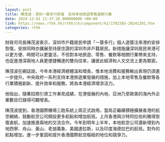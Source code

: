 ```yaml
---
layout: post
title: 陳茂波：深圳一簽多行恢復　支持本地旅遊零售餐飲行業
date: 2024-12-01 11:37:16.000000000 +08:00
link: https://news.rthk.hk/rthk/ch/component/k2/1781585-20241201.htm
categories: rthk
---
```


財政司司長陳茂波表示，深圳市戶籍居民申請「一簽多行」個人遊簽注來港的安排恢復，安排同時亦擴展至持居住證的深圳市非戶籍居民。新措施讓深圳居民來港可以更方便、時間可以更靈活，不但對本地旅遊、零售、餐飲等相關行業帶來支持，也促進港深兩地人員更便捷暢達的雙向往來，讓彼此經濟和人文交流上更為緊密。

陳茂波在網誌說，今年本港經濟總體溫和增長，惟本地消費和服務輸出表現仍須進一步提升。中央政府一系列支持本港旅遊業發展的措施，加上本地零售及餐飲等各行業積極創新、提升效率和服務，將為本港經濟增添活力。

他指出，隨著招商引資工作漸見成績，在港發展的內地、亞洲乃至歐美的海內外企業數目已錄得可觀增長。

陳茂波提到，香港國際機場三跑系統上周正式啟用，當局正繼續積極擴展香港的航空網絡，鼓勵航空公司開設更多航點和增加航班。上月香港與沙特阿拉伯利雅得恢復直航，加速推進兩地的交流合作。今年到明年上半年，本地航空公司還新增到內地西寧、舟山、黃山、老撾萬象、美國達拉斯，以及印度海德拉巴的航班。對外的航點增加，進一步鞏固和提升香港國際航空樞紐的地位和競爭力。
